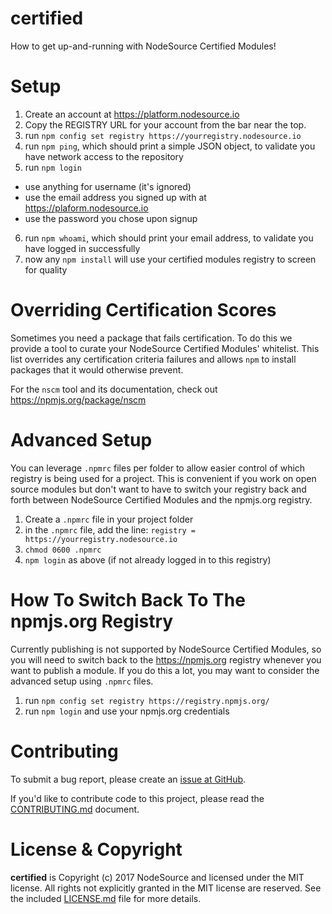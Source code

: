 certified
================================================================================

How to get up-and-running with NodeSource Certified Modules!

Setup
================================================================================

1. Create an account at https://platform.nodesource.io
2. Copy the REGISTRY URL for your account from the bar near the top.
3. run `npm config set registry https://yourregistry.nodesource.io`
4. run `npm ping`, which should print a simple JSON object, to validate you have network access to the repository
5. run `npm login`
  * use anything for username (it's ignored)
  * use the email address you signed up with at https://plaform.nodesource.io
  * use the password you chose upon signup
6. run `npm whoami`, which should print your email address, to validate you have logged in successfully
7. now any `npm install` will use your certified modules registry to screen for quality

Overriding Certification Scores
================================================================================

Sometimes you need a package that fails certification. To do this we provide a tool to curate your NodeSource Certified Modules' whitelist. This list overrides any certification criteria failures and allows `npm` to install packages that it would otherwise prevent.

For the `nscm` tool and its documentation, check out https://npmjs.org/package/nscm

Advanced Setup
================================================================================

You can leverage `.npmrc` files per folder to allow easier control of which registry is being used for a project. This is convenient if you work on open source modules but don't want to have to switch your registry back and forth between NodeSource Certified Modules and the npmjs.org registry.

1. Create a `.npmrc` file in your project folder
2. in the `.npmrc` file, add the line: `registry = https://yourregistry.nodesource.io`
3. `chmod 0600 .npmrc`
4. `npm login` as above (if not already logged in to this registry)

How To Switch Back To The npmjs.org Registry
================================================================================

Currently publishing is not supported by NodeSource Certified Modules, so you will need to switch back to the https://npmjs.org registry whenever you want to publish a module. If you do this a lot, you may want to consider the advanced setup using `.npmrc` files.

1. run `npm config set registry https://registry.npmjs.org/`
2. run `npm login` and use your npmjs.org credentials

Contributing
================================================================================

To submit a bug report, please create an [issue at GitHub][].

If you'd like to contribute code to this project, please read the
[CONTRIBUTING.md][] document.


License & Copyright
================================================================================

**certified** is Copyright (c) 2017 NodeSource and licensed under the
MIT license. All rights not explicitly granted in the MIT license are reserved.
See the included [LICENSE.md][] file for more details.


[issue at GitHub]: https://github.com/nodesource/nsolid-statsd/issues
[CONTRIBUTING.md]: CONTRIBUTING.md
[LICENSE.md]: LICENSE.md
